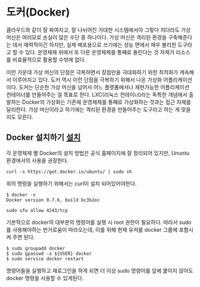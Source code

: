 # 도커(Docker)
클라우드와 같이 잘 짜여지고, 잘 나뉘어진 거대한 시스템에서야 그렇다 치더라도 가상 머신은 여러모로 손실이 많은 수단 중 하나이다. 가상 머신은 격리된 환경을 구축해준다는 데서 매력적이긴 하지만, 실제 배포용으로 쓰기에는 성능 면에서 매우 불리한 도구라고 할 수 있다. 운영체제 위에서 또 다른 운영체제를 통째로 돌린다는 것 자체가 리소스를 비효율적으로 활용할 수밖에 없다.

이런 가운데 가상 머신의 단점은 극복하면서 장점만을 극대화하기 위한 최적화가 계속해서 이루어지고 있다. 도커 역시 이런 단점을 극복하기 위해서 나온 가상화 어플리케이션이다. 도커는 단순한 가상 머신을 넘어서 어느 플랫폼에서나 재현가능한 어플리케이션 컨테이너를 만들어주는 걸 목표로 한다. LXC(리눅스 컨테이너)라는 독특한 개념에서 출발하는 Docker의 가상화는 기존에 운영체제를 통째로 가상화하는 것과는 접근 자체를 달리한다. 가상 머신이라고 하기에는 격리된 환경을 만들어주는 도구라고 하는 게 맞을 지도 모른다.

## Docker 설치하기 [설치](https://docs.docker.com/engine/installation/)
각 운영체제 별 Docker의 설치 방법은 공식 홈페이지에 잘 정리되어 있지만, Ununtu 환경에서의 사용을 권장한다.
```
curl -s https://get.docker.io/ubuntu/ | sudo sh
```
위의 명령을 실행하기 위해서는 curl이 설치 되어있어야한다.


```
$ docker -v
Docker version 0.7.6, build bc3b2ec
```
```
sudo ufw allow 4243/tcp

```

기본적으로 docker의 대부분의 명령어를 실행 시 root 권한이 필요하다. 따라서 sudo를 사용해야하는 번거로움이 따라오는데, 이를 위해 현재 유저를 docker 그룹에 포함시켜 주면 된다.

```
$ sudo groupadd docker
$ sudo gpasswd -a ${USER} docker
$ sudo service docker restart

```
명령어들을 실행하고 재로그인을 하게 되면 더 이상 sudo 명령어를 앞에 붙이지 않아도 docker 명령을 사용할 수 있게된다. 
